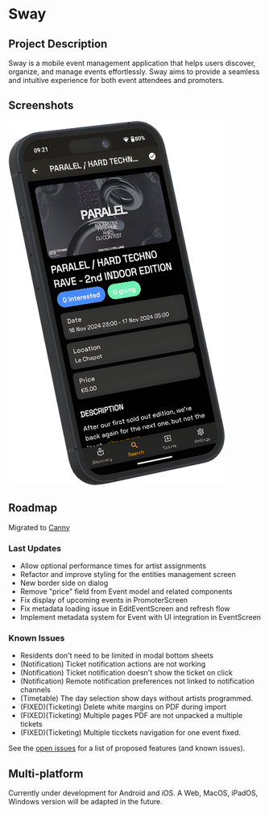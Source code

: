# Sway

## Project Description

Sway is a mobile event management application that helps users discover,
organize, and manage events effortlessly. Sway aims to provide a seamless and
intuitive experience for both event attendees and promoters.

## Screenshots

![Event Details screenshot of Paralel 2nd edition](assets/images/screenshots/event.png)

## Roadmap

Migrated to [Canny](https://swayapp.canny.io/)

### Last Updates

- Allow optional performance times for artist assignments
- Refactor and improve styling for the entities management screen
- New border side on dialog
- Remove "price" field from Event model and related components
- Fix display of upcoming events in PromoterScreen
- Fix metadata loading issue in EditEventScreen and refresh flow
- Implement metadata system for Event with UI integration in EventScreen

### Known Issues

- Residents don't need to be limited in modal bottom sheets
- (Notification) Ticket notification actions are not working
- (Notification) Ticket notification doesn't show the ticket on click
- (Notification) Remote notification preferences not linked to notification
  channels
- (Timetable) The day selection show days without artists programmed.
- (FIXED)(Ticketing) Delete white margins on PDF during import
- (FIXED)(Ticketing) Multiple pages PDF are not unpacked a multiple tickets
- (FIXED)(Ticketing) Multiple ticckets navigation for one event fixed.

See the [open issues](https://github.com/SwayLtd/Sway-App/issues) for a list of
proposed features (and known issues).

## Multi-platform

Currently under development for Android and iOS. A Web, MacOS, iPadOS, Windows
version will be adapted in the future.
